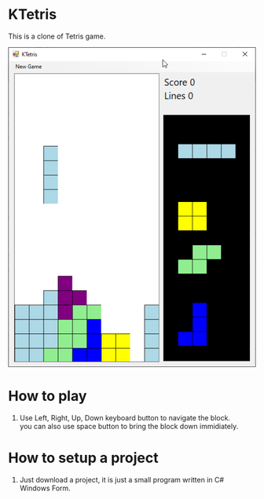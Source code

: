 # KTetris


This is a clone of Tetris game.

![Image Image](https://raw.githubusercontent.com/KDevZilla/ImageUpload/main/KTetris/MainImage001.png)

# How to play 
1. Use Left, Right, Up, Down keyboard button to navigate the block.  
you can also use space button to bring the block down immidiately.



# How to setup a project
1. Just download a project, it is just a small program written in C# Windows Form.

